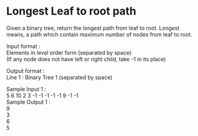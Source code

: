 # Longest Leaf to root path




Given a binary tree, return the longest path from leaf to root. Longest means, a path which contain maximum number of nodes from leaf to root.            

Input format :              
Elements in level order form (separated by space)                        
(If any node does not have left or right child, take -1 in its place)              

Output format :            
Line 1 : Binary Tree 1 (separated by space)            

Sample Input 1 :              
 5 6 10 2 3 -1 -1 -1 -1 -1 9 -1 -1           
Sample Output 1 :              
9            
3             
6            
5                    
